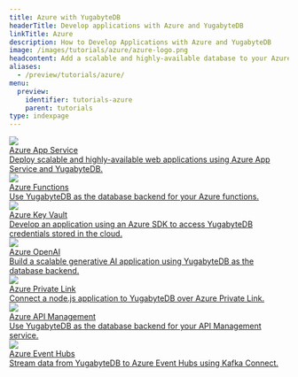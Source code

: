 ```yaml
---
title: Azure with YugabyteDB
headerTitle: Develop applications with Azure and YugabyteDB
linkTitle: Azure
description: How to Develop Applications with Azure and YugabyteDB
image: /images/tutorials/azure/azure-logo.png
headcontent: Add a scalable and highly-available database to your Azure projects
aliases:
  - /preview/tutorials/azure/
menu:
  preview:
    identifier: tutorials-azure
    parent: tutorials
type: indexpage
---
```


<div class="row">
  <div class="col-12 col-md-6 col-lg-12 col-xl-6">
    <a class="section-link icon-offset" href="azure-app-service/">
      <div class="head">
        <img class="icon" src="/images/tutorials/azure/icons/App-Service-Icon.svg" aria-hidden="true" />
        <div class="title">Azure App Service</div>
      </div>
      <div class="body">
        Deploy scalable and highly-available web applications using Azure App Service and YugabyteDB.
      </div>
    </a>
    </div>
    <div class="col-12 col-md-6 col-lg-12 col-xl-6">
    <a class="section-link icon-offset" href="azure-functions/">
      <div class="head">
        <img class="icon" src="/images/tutorials/azure/icons/Function-App-Icon.svg" aria-hidden="true" />
        <div class="title">Azure Functions</div>
      </div>
      <div class="body">
        Use YugabyteDB as the database backend for your Azure functions.
      </div>
    </a>
    </div>
    <div class="col-12 col-md-6 col-lg-12 col-xl-6">
    <a class="section-link icon-offset" href="azure-key-vault/">
      <div class="head">
        <img class="icon" src="/images/tutorials/azure/icons/Key-Vaults-Icon.svg" aria-hidden="true" />
        <div class="title">Azure Key Vault</div>
      </div>
      <div class="body">
        Develop an application using an Azure SDK to access YugabyteDB credentials stored in the cloud.
      </div>
    </a>
    </div>
    <div class="col-12 col-md-6 col-lg-12 col-xl-6">
    <a class="section-link icon-offset" href="azure-openai/">
      <div class="head">
        <img class="icon" src="/images/tutorials/azure/icons/OpenAI-Icon.svg" aria-hidden="true" />
        <div class="title">Azure OpenAI</div>
      </div>
      <div class="body">
        Build a scalable generative AI application using YugabyteDB as the database backend.
      </div>
    </a>
  </div>
    <div class="col-12 col-md-6 col-lg-12 col-xl-6">
    <a class="section-link icon-offset" href="azure-private-link/">
      <div class="head">
        <img class="icon" src="/images/tutorials/azure/icons/Private-Link-Icon.svg" aria-hidden="true" />
        <div class="title">Azure Private Link</div>
      </div>
      <div class="body">
        Connect a node.js application to YugabyteDB over Azure Private Link.
      </div>
    </a>
  </div>
    <div class="col-12 col-md-6 col-lg-12 col-xl-6">
    <a class="section-link icon-offset" href="azure-api-management/">
      <div class="head">
        <img class="icon" src="/images/tutorials/azure/icons/API-Management-Icon.svg" aria-hidden="true" />
        <div class="title">Azure API Management</div>
      </div>
      <div class="body">
        Use YugabyteDB as the database backend for your API Management service.
      </div>
    </a>
  </div>
    <div class="col-12 col-md-6 col-lg-12 col-xl-6">
    <a class="section-link icon-offset" href="azure-event-hubs/">
      <div class="head">
        <img class="icon" src="/images/tutorials/azure/icons/Event-Hubs-Icon.svg" aria-hidden="true" />
        <div class="title">Azure Event Hubs</div>
      </div>
      <div class="body">
        Stream data from YugabyteDB to Azure Event Hubs using Kafka Connect.
      </div>
    </a>
  </div>
</div>
